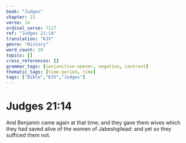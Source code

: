 ```yaml
---
book: "Judges"
chapter: 21
verse: 14
ordinal_verse: 7117
ref: "Judges 21:14"
translation: "KJV"
genre: "History"
word_count: 29
topics: []
cross_references: []
grammar_tags: [conjunctive-opener, negation, contrast]
thematic_tags: [time-period, time]
tags: ["Bible","KJV","Judges"]
---
```


# Judges 21:14

And Benjamin came again at that time; and they gave them wives which they had saved alive of the women of Jabeshgilead: and yet so they sufficed them not.
